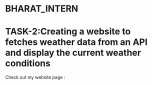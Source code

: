 # BHARAT_INTERN
# TASK-2:Creating a website to fetches weather data from an API and display the current weather conditions
Check out my website page : 
